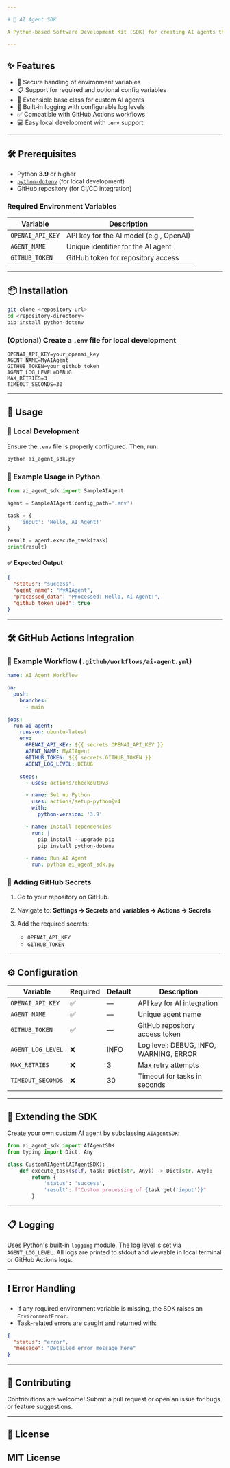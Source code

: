 ```yaml
---

# 🧠 AI Agent SDK

A Python-based Software Development Kit (SDK) for creating AI agents that integrate seamlessly with **GitHub Actions** and support **local development** using `.env` files.

---
```


## ✨ Features

* 🔐 Secure handling of environment variables
* 📋 Support for required and optional config variables
* 🧱 Extensible base class for custom AI agents
* 🧾 Built-in logging with configurable log levels
* ✅ Compatible with GitHub Actions workflows
* 💻 Easy local development with `.env` support

---

## 🛠️ Prerequisites

* Python **3.9** or higher
* [`python-dotenv`](https://pypi.org/project/python-dotenv/) (for local development)
* GitHub repository (for CI/CD integration)

### Required Environment Variables

| Variable         | Description                             |
| ---------------- | --------------------------------------- |
| `OPENAI_API_KEY` | API key for the AI model (e.g., OpenAI) |
| `AGENT_NAME`     | Unique identifier for the AI agent      |
| `GITHUB_TOKEN`   | GitHub token for repository access      |

---

## 📦 Installation

```bash
git clone <repository-url>
cd <repository-directory>
pip install python-dotenv
```

### (Optional) Create a `.env` file for local development

```env
OPENAI_API_KEY=your_openai_key
AGENT_NAME=MyAIAgent
GITHUB_TOKEN=your_github_token
AGENT_LOG_LEVEL=DEBUG
MAX_RETRIES=3
TIMEOUT_SECONDS=30
```

---

## 🚀 Usage

### 🔧 Local Development

Ensure the `.env` file is properly configured. Then, run:

```bash
python ai_agent_sdk.py
```

### 🧪 Example Usage in Python

```python
from ai_agent_sdk import SampleAIAgent

agent = SampleAIAgent(config_path='.env')

task = {
    'input': 'Hello, AI Agent!'
}

result = agent.execute_task(task)
print(result)
```

#### ✅ Expected Output

```json
{
  "status": "success",
  "agent_name": "MyAIAgent",
  "processed_data": "Processed: Hello, AI Agent!",
  "github_token_used": true
}
```

---

## 🛠 GitHub Actions Integration

### 🧬 Example Workflow (`.github/workflows/ai-agent.yml`)

```yaml
name: AI Agent Workflow

on:
  push:
    branches:
      - main

jobs:
  run-ai-agent:
    runs-on: ubuntu-latest
    env:
      OPENAI_API_KEY: ${{ secrets.OPENAI_API_KEY }}
      AGENT_NAME: MyAIAgent
      GITHUB_TOKEN: ${{ secrets.GITHUB_TOKEN }}
      AGENT_LOG_LEVEL: DEBUG

    steps:
      - uses: actions/checkout@v3

      - name: Set up Python
        uses: actions/setup-python@v4
        with:
          python-version: '3.9'

      - name: Install dependencies
        run: |
          pip install --upgrade pip
          pip install python-dotenv

      - name: Run AI Agent
        run: python ai_agent_sdk.py
```

### 🔐 Adding GitHub Secrets

1. Go to your repository on GitHub.
2. Navigate to: **Settings → Secrets and variables → Actions → Secrets**
3. Add the required secrets:

   * `OPENAI_API_KEY`
   * `GITHUB_TOKEN`

---

## ⚙️ Configuration

| Variable          | Required | Default | Description                            |
| ----------------- | -------- | ------- | -------------------------------------- |
| `OPENAI_API_KEY`  | ✅        | —       | API key for AI integration             |
| `AGENT_NAME`      | ✅        | —       | Unique agent name                      |
| `GITHUB_TOKEN`    | ✅        | —       | GitHub repository access token         |
| `AGENT_LOG_LEVEL` | ❌        | INFO    | Log level: DEBUG, INFO, WARNING, ERROR |
| `MAX_RETRIES`     | ❌        | 3       | Max retry attempts                     |
| `TIMEOUT_SECONDS` | ❌        | 30      | Timeout for tasks in seconds           |

---

## 🧩 Extending the SDK

Create your own custom AI agent by subclassing `AIAgentSDK`:

```python
from ai_agent_sdk import AIAgentSDK
from typing import Dict, Any

class CustomAIAgent(AIAgentSDK):
    def execute_task(self, task: Dict[str, Any]) -> Dict[str, Any]:
        return {
            'status': 'success',
            'result': f"Custom processing of {task.get('input')}"
        }
```

---

## 📋 Logging

Uses Python's built-in `logging` module. The log level is set via `AGENT_LOG_LEVEL`. All logs are printed to stdout and viewable in local terminal or GitHub Actions logs.

---

## ❗ Error Handling

* If any required environment variable is missing, the SDK raises an `EnvironmentError`.
* Task-related errors are caught and returned with:

```json
{
  "status": "error",
  "message": "Detailed error message here"
}
```

---

## 🤝 Contributing

Contributions are welcome!
Submit a pull request or open an issue for bugs or feature suggestions.

---

## 📄 License

MIT License
---

